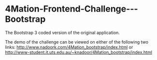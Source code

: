# 4Mation-Frontend-Challenge---Bootstrap
The Bootstrap 3 coded version of the original application.

The demo of the challenge can be viewed on either of the following two links:
http://www.nadoork.com/4Mation_bootstrap/index.html
or
http://www-student.it.uts.edu.au/~knadoor/4Mation_bootstrap/index.html
